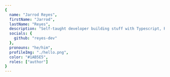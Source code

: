 ```yaml
---
{
  name: "Jarrod Reyes",
  firstName: "Jarrod",
  lastName: "Reyes",
  description: "Self-taught developer building stuff with Typescript, React and Ruby on Rails.",
  socials: {
    github: "reyes-dev"
  },
  pronouns: "he/him",
  profileImg: "./hello.png",
  color: "#1AB5E5",
  roles: ["author"]
}
---
```

